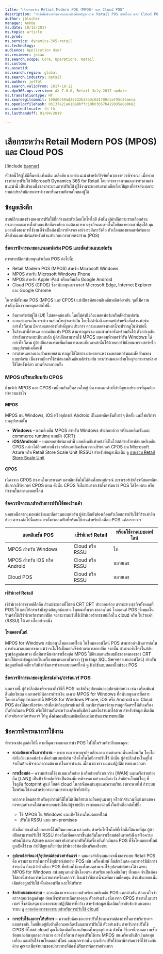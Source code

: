 ```yaml
---
title: "เลือกระหว่าง Retail Modern POS (MPOS) และ Cloud POS"
description: "หัวข้อนี้อธิบายถึงความแตกต่างที่สำคัญระหว่าง Retail POS สมัยใหม่ และ Cloud POS ซึ่งยังอธิบายปัจจัยต่างๆ ที่ผู้ค้าปลีกที่กำลังใช้งาน Microsoft Dynamics 365 for Retail ควรพิจารณา เพื่อช่วยให้พวกเขาเลือกสิ่งที่ดีที่สุดสำหรับความต้องการของพวกเขา"
author: jblucher
manager: AnnBe
ms.date: 10/12/2017
ms.topic: article
ms.prod: 
ms.service: dynamics-365-retail
ms.technology: 
audience: Application User
ms.reviewer: josaw
ms.search.scope: Core, Operations, Retail
ms.custom: 
ms.assetid: 
ms.search.region: global
ms.search.industry: Retail
ms.author: jeffbl
ms.search.validFrom: 2017-10-12
ms.dyn365.ops.version: AX 7.0.0, Retail July 2017 update
ms.translationtype: HT
ms.sourcegitcommit: 190d0b59ad2e232b33b3c0d1700cbaf95c45aeca
ms.openlocfilehash: 0b137a21a610a8bffc10b03067b429995e8e0662
ms.contentlocale: th-th
ms.lasthandoff: 01/04/2019

---
```


# <a name="choose-between-retail-modern-pos-mpos-and-cloud-pos"></a>เลือกระหว่าง Retail Modern POS (MPOS) และ Cloud POS

[!include [banner](includes/banner.md)]

หัวข้อนี้ให้ผู้ใช้มีพื้นหลังเพิ่มเติม เคล็ดลับ และคำแนะนำสำหรับปัจจัยที่พวกเขาควรพิจารณา เมื่อพวกเขาทำการปรับใช้ Microsoft Dynamics 365 for Retail โดยการตรวจทานและการทำตามคำแนะนำนี้ เป็นส่วนหนึ่งของกระบวนการปรับใช้ ผู้ใช้งานระบบสามารถหลีกเลี่ยงปัญหาที่อาจส่งผลกระทบต่อประสิทธิภาพการทำงานหรือความพึงพอใจของผู้ใช้

## <a name="insights"></a>ข้อมูลเชิงลึก

ขายปลีกแสดงช่วงของการปรับใช้ที่กว้างและตัวเลือกโทโพโลยี ดังนั้น ผู้ค้าปลีกสามารถเลือกส่วนประกอบและการตั้งค่าคอนฟิกที่ตรงกับความต้องการทางธุรกิจและเทคโนโลยีของพวกเขาที่สุดได้ มุมมองหนึ่งของการใช้งานที่จำเป็นต้องมีการพิจารณาอย่างระมัดระวังคือ ตัวเลือกของแพลตฟอร์มและสัดส่วนแบบฟอร์มสำหรับส่วนประกอบการขายหน้าร้าน (POS)

### <a name="pos-platform-and-form-factor-considerations"></a>ข้อควรพิจารณาของแพลตฟอร์ม POS และสัดส่วนแบบฟอร์ม

การขายปลีกสนับสนุนตัวเลือก POS ต่อไปนี้:

- Retail Modern POS (MPOS) สำหรับ Microsoft Windows
- MPOS สำหรับ Microsoft Windows Phone
- MPOS สำหรับ Apple iPad หรือแท็บเล็ต Google Android
- Cloud POS (CPOS) ซึ่งสนับสนุนเบราเซอร์ Microsoft Edge, Internet Explorer และ Google Chrome

ในกรณีทั้งหมด POS (MPOS และ CPOS) แบ่งปันรหัสแอพลิเคชันหลักเดียวกัน จุดนี้มีความสำคัญเนื่องจากเหตุผลต่อไปนี้:

- อินเทอร์เฟสผู้ใช้ (UI) ไม่สอดคล้องกัน โดยไม่คำนึงถึงแพลตฟอร์มหรือสัดส่วนฟอร์ม
- ความสามารถในการทำงานส่วนใหญ่จะเท่ากัน โดยไม่คำนึงถึงแพลตฟอร์มหรือสัดส่วนฟอร์ม อย่างไรก็ตาม มีความแตกต่างที่สำคัญบางประการ ความแตกต่างเหล่านี้จะปรากฏในหัวข้อนี้
- ในร้านค้าที่กำหนด ความผันแปร POS สามารถถูกรวม และสามารถรันพร้อมกันได้ ตัวอย่างเช่น สำหรับการลงทะเบียนหลัก ผู้ค้าปลีกสามารถใช้ MPOS บนคอมพิวเตอร์ที่รัน Windows ได้ อย่างไรก็ตาม ผู้ค้าปลีกสามารถเพิ่มเติมการลงทะเบียนเหล่านั้นได้ด้วยเทอร์มินัลบนเบราเซอร์หรือบนอุปกรณ์เคลื่อนที่
- การกำหนดเองและส่วนขยายสามารถถูกใช้ได้อย่างง่ายดายระหว่างแพลตฟอร์มและสัดส่วนของแบบฟอร์ม เนื่องจากมีการใช้รหัสแอพลิเคชันหลักร่วมกัน การกำหนดเองส่วนใหญ่จะสามารถนำมาใช้ได้ครั้งเดียว แทนที่จะหลายครั้ง

### <a name="mpos-vs-cpos"></a>MPOS เปรียบเทียบกับ CPOS

ถึงแม้ว่า MPOS และ CPOS เหมือนกันเป็นส่วนใหญ่ มีความแตกต่างที่สำคัญบางประการที่คุณต้องทำความเข้าใจ

#### <a name="mpos"></a>MPOS

MPOS บน Windows, iOS หรืออุปกรณ์ Android เป็นแอพลิเคชันที่บรรจุ ติดตั้ง และให้บริการ บนอุปกรณ์นั้น

- **Windows** – แอพลิเคชัน MPOS สำหรับ Windows ประกอบด้วย รหัสแอพลิเคชันและ commerce runtime แบบฝัง (CRT) 
- **iOS/Android** – บนแพลตฟอร์มเหล่านี้ แอพลิเคชันทำหน้าที่เป็นโฮสต์สำหรับรหัสแอพลิเคชัน CPOS กล่าวได้อีกอย่างหนึ่งว่า รหัสแอพลิเคชันมาจากเซิร์ฟเวอร์ CPOS บน Microsoft Azure หรือ Retail Store Scale Unit (RSSU) สำหรับข้อมูลเพิ่มเติม ดู [ภาพรวม Retail Store Scale Unit](https://docs.microsoft.com/dynamics365/unified-operations/retail/dev-itpro/retail-store-system-begin)

#### <a name="cpos"></a>CPOS

เนื่องจาก CPOS ทำงานในเบราเซอร์ แอพลิเคชันไม่ได้ติดตั้งบนอุปกรณ์ เบราเซอร์เข้าถึงรหัสแอพลิเคชันจากเซิร์ฟเวอร์ CPOS แทน ดังนั้น CPOS จึงไม่สามารถเข้าถึงฮาร์ดแวร์ POS ได้โดยตรง หรือทำงานในสถานะออฟไลน์

### <a name="store-deployment-considerations"></a>ข้อควรพิจารณาสำหรับการปรับใช้ของร้านค้า

นอกเหนือจากแพลตฟอร์มและสัดส่วนแบบฟอร์ม ผู้ค้าปลีกยังต้องเลือกตัวเลือกการปรับใช้ที่ร้านค้าอีกด้วย ตารางต่อไปนี้แสดงการตั้งค่าคอนฟิกที่พร้อมใช้งานสำหรับตัวเลือก POS แต่ละรายการ

| แอพลิเคชัน POS         | เซิร์ฟเวอร์ Retail | พร้อมใช้งานแบบออฟไลน์ |
|-------------------------|---------------|-------------------|
| MPOS สำหรับ Windows        | Cloud หรือ RSSU | ใช่               |
| MPOS สำหรับ iOS หรือ Android | Cloud หรือ RSSU | หมายเลข                |
| Cloud POS               | Cloud หรือ RSSU | หมายเลข                |

#### <a name="retail-server"></a>เซิร์ฟเวอร์ Retail

เซิร์ฟเวอร์การขายปลีกคือ ส่วนประกอบที่โฮสต์ CRT CRT ประกอบด้วย ตรรกะทางธุรกิจทั้งหมดที่ POS ใช้ และให้การเข้าถึงฐานข้อมูลช่องทาง ในขณะที่พวกเขาออนไลน์ ไคลเอนต์ POS ทั้งหมดในร้านค้าใช้เซิร์ฟเวอร์การขายปลีก จะสามารถปรับใช้เซิร์ฟเวอร์การขายปลีกใน cloud หรือ ในร้านค้า (RSSU) ได้ อย่างใดอย่างหนึ่ง

#### <a name="offline-mode"></a>โหมดออฟไลน์

MPOS for Windows สนับสนุนโหมดออฟไลน์ ในโหมดออฟไลน์ POS สามารถดำเนินการต่อในการประมวลผลการขาย แม้ว่าจะไม่ได้เชื่อมต่อเซิร์ฟเวอร์การขายปลีก จากนั้น สามารถซิงโครไนส์กับฐานข้อมูลช่องทาง เมื่อมีการคืนค่าการเชื่อมต่อ MPOS ใช้อินสแตนซ์แบบฝังของตนเองของ CRT และใช้แหล่งข้อมูลภายในเครื่องของตนเองชั่วคราว (ฐานข้อมูล SQL Server แบบออฟไลน์) สำหรับข้อมูลเพิ่มเติมเกี่ยวกับฟังก์ชันการทำงานแบบออฟไลน์ ดู [ฟังก์ชันแบบออฟไลน์ของ POS](https://docs.microsoft.com/dynamics365/unified-operations/retail/pos-offline-functionality)

### <a name="pos-peripheralhardware-considerations"></a>ข้อควรพิจารณาของอุปกรณ์พ่วง/ฮาร์ดแวร์ POS

นอกจากนี้ ผู้ค้าปลีกต้องพิจารณาถึงวิธีที่ POS จะเข้าถึงอุปกรณ์และอุปกรณ์ต่อพ่วง เช่น เครื่องพิมพ์ ลิ้นชักเงินสด และเทอร์มินัลการชำระเงิน เฉพาะ MPOS for Windows ที่สนับสนุนการสื่อสารโดยตรงกับอุปกรณ์เหล่านี้ MPOS for Windows Phone, iOS หรือ Android และ Cloud POS ต้องใช้สถานีฮาร์ดแวร์เพื่อเข้าถึงอุปกรณ์เหล่านี้ สถานีฮาร์ดแวร์สามารถถูกจัดสรรให้กับเครื่องบันทึกเงินสด POS หรือใช้ร่วมกันระหว่างเครื่องบันทึกเงินสดในร้านค้าได้ด้วย สำหรับข้อมูลเพิ่มเติมเกี่ยวกับสถานีฮาร์ดแวร์ ให้ดู [ตั้งค่าคอนฟิกและติดตั้งสถานีฮาร์ดแวร์การขายปลีก](https://docs.microsoft.com/dynamics365/unified-operations/retail/retail-hardware-station-configuration-installation)

## <a name="implementation-considerations"></a>ข้อควรพิจารณาการใช้งาน

พิจารณาข้อมูลต่อไปนี้ ตามที่คุณวางแผนการนำ POS ไปใช้ในร้านค้าปลีกของคุณ:

- **ความต้องการในการทำงาน** – กระบวนการทางธุรกิจหลักและความสามารถนั้นเหมือนกัน โดยไม่คำนึงถึงแพลตฟอร์ม สัดส่วนแบบฟอร์ม หรือโทโพโลยีการปรับใช้ ดังนั้น ผู้ค้าปลีกส่วนใหญ่ไม่จำเป็นต้องพิจารณาความต้องการในการทำงาน เมื่อพวกเขาวางแผนปฏิบัติการของพวกเขา
- **การเชื่อมต่อ** – ความพร้อมใช้งานบนเครือข่าย (เครือข่ายบริเวณกว้าง \[WAN\] และเครือข่ายท้องถิ่น \[LAN\]) เป็นปัจจัยหลักที่จำเป็นต้องมีการพิจารณาอย่างระมัดระวัง สิทธิประโยชน์ใดๆ ที่โซลูชัน footprint ศูนย์ โฮสต์ cloud ในกรณีของต้นทุนและความเรียบง่ายจะหายไป ถ้าระบบไม่พร้อมใช้งานสำหรับกระบวนการทางธุรกิจที่สำคัญ

    หากการเชื่อมต่อสำหรับอุปกรณ์ที่มีให้ไม่เป็นอิสระและยืดหยุ่นมากๆ หรือถ้าจำนวนที่แน่นอนของการหยุดทำงานไม่สามารถยอมรับได้แก่ผู้ขายปลีก เราขอแนะนำหนึ่งในตัวเลือกต่อไปนี้:

    - ใช้ MPOS ใน Windows และเปิดใช้งานโหมดออฟไลน์
    - ปรับใช้ RSSU แบบ on-premises

    ตัวเลือกสองตัวเลือกเหล่านี้ไม่เป็นแบบเฉพาะร่วมกัน สำหรับโทโพโลยีที่เชื่อถือได้มากที่สุด ผู้ค้าปลีกสามารถปรับใช้ RSSU ท้องถิ่นเพื่อลดการขึ้นต่อกันในการเชื่อมต่ออินเทอร์เน็ต หรือความพร้อมใช้งาน Azure และพวกเขายังสามารถปรับใช้เครื่องบันทึกเงินสด POS ที่ซึ่งโหมดออฟไลน์ถูกเปิดใช้งาน ถ้ามีปัญหาเกี่ยวกับเซิร์ฟเวอร์ท้องถิ่นหรือเครือข่าย

- **อุปกรณ์ฮาร์ดแวร์/อุปกรณ์ต่อพ่วงฮาร์ดแวร์** – มุมมองสำคัญมุมมองหนึ่งของระบบ Retail POS คือ ความสามารถในการใช้อุปกรณ์ต่อพ่วง POS เช่น เครื่องพิมพ์ ลิ้นชักเงินสด และเทอร์มินัลการชำระเงิน ถึงแม้ว่าตัวเลือก POS ที่พร้อมใช้งานทั้งหมดสามารถใช้อุปกรณ์ต่อพ่วงได้ เฉพาะ MPOS for Windows สนับสนุนเหล่านั้นโดยตรง สำหรับแอพลิเคชันอื่นๆ ทั้งหมด จำเป็นต้องใช้สถานีฮาร์ดแวร์หนึ่งรายการหรือมากกว่า ถึงแม้ว่าวิธีการนี้จะเพิ่มความยืดหยุ่น ส่วนประกอบเพิ่มเติมต้องถูกปรับใช้ ตั้งค่าคอนฟิก และให้บริการ
- **ข้อกำหนดของระบบ** – ความต้องการของระบบสำหรับแอพลิเคชัน POS แตกต่างกัน ต้องแน่ใจว่าตรวจสอบข้อมูลล่าสุด ก่อนที่จะทำการเลือกของคุณ ตัวอย่างเช่น เนื่องจาก CPOS ทำงานในเบราเซอร์ ซึ่งสนับสนุนช่วงของระบบปฏิบัติการที่กว้าง สำหรับข้อมูลเพิ่มเติมเกี่ยวกับข้อกำหนดของระบบ ดู [ความต้องการของระบบสำหรับการปรับใช้ cloud](https://docs.microsoft.com/dynamics365/unified-operations/fin-and-ops/get-started/system-requirements)
- **การปรับใช้และการให้บริการ** – ความซับซ้อนของการปรับใช้และความต้องการในการบริการอาจแตกต่างกัน โดยขึ้นอยู่กับตัวเลือกแอพลิเคชันและการปรับใช้ ตัวอย่างเช่น สำหรับการปรับใช้ CPOS ที่โฮสต์ cloud คุณไม่ต้องติดตั้งและอัพเดตในทุกอุปกรณ์ ดังนั้น วิธีการนี้จะลดความซับซ้อนและต้นทุนลงอย่างมาก อย่างไรก็ตาม ถ้าคุณปรับใช้งาน MPOS บนเครื่องบันทึกเงินสดทุกเครื่อง และเปิดใช้งานโหมดออฟไลน์ และนอกจากนั้น คุณยังจะปรับใช้สถานีฮาร์ดแวร์ที่ใช้ร่วมกันด้วย คุณจะเพิ่มจำนวนของปลายทางที่ต้องได้รับการจัดการอย่างมาก

